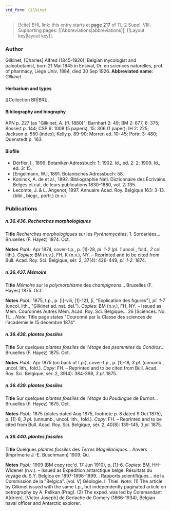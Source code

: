 ```yaml
---
std_form: Gilkinet
---
```


> [!cite] BHL link: this entry starts at [page 217](https://www.biodiversitylibrary.org/page/33258695) of TL-2 Suppl. VIII.
> Supporting pages: [[Abbreviations|abbreviations]], [[Layout key|layout key]].

### Author

Gilkinet, \[Charles\] Alfred (1845-1926), Belgian mycologist and paleobotanist, born 21 Mai 1845 in Ensival, Dr. en sciences naturelles, prof. of pharmacy, Liége Univ. 1884, died 30 Sep 1926. 
**Abbreviated name**: *Gilkinet*

#### Herbarium and types

[[Collection BR|BR]].

#### Bibliography and biography

APN p. 227 (as "Gilkinet, A. (fl. 1880)"; Barnhart 2: 49; BM 2: 677, 6: 375; Bossert p. 144; CSP 9: 1008 (5 papers), 15: 306 (1 paper); IH 2: 225; Jackson p. 550 (index); Kelly p. 89-90; Morren ed. 10: 45; Portr. 3: 480; Quenstedt p. 163.

#### Biofile

- Dörfler, I., 1896. Botaniker-Adressbuch: 1; 1902. Id., ed. 2: 2; 1909. Id., ed. 3: 15.
- \[Engelmann, W.\], 1891. Botanisches Adressbuch: 58.
- Koninck, A. de et al., 1892. Bibliographie Natl. Dictionnaire des Écrivains Belges et cat. de leurs publications 1830-1880, vol. 2: 135.
- Lecomte, J. & L. Angenot, 1997. Annuaire Acad. Roy. Belgique 163: 3-13. (bibl., biogr., portr.) (n.v.)

### Publications

##### n.36.436. Recherches morphologiques

**Title**
*Recherches morphologiques* sur les *Pyrénomycètes*. 1. Sordariées... Bruxelles (F. Hayez) 1874. Oct.

**Notes**
*Publ*.: Apr 1874, cover-t.p., p. \[1\]-28, *pl*. *1-2* (*pl. 1* uncol., fold., *2* col. lith.). *Copies*: BM (n.v.), FH, K (n.v.), NY. – Reprinted and to be cited from Bull. Acad. Roy. Sci. Belgique, sér. 2, 37(4): 426-449, *pl. 1-2.* 1874.

##### n.36.437. Mémoire

**Title**
*Mémoire* sur le *polymorphisme* des *champignons*... Bruxelles (F. Hayes) 1875. Oct.

**Notes**
*Publ*.: 1875, t.p., p. \[i\]-viii, \[1\]-121, \[i, "Explication des figures"\], *pl. 1-7* (uncol. lith., "Gilkinet ad. nat. del."). *Copies*: BM (n.v.), FH, NY. – Issued as Mém. Couronnés Autres Mém. Acad. Roy. Sci. Belgique... 26 \[Sciences. No. 1\]....
*Note*: Title page states "Couronné par la Classe des sciences de l'académie le 15 décembre 1874".

##### n.36.438. plantes fossiles

**Title**
Sur quelques *plantes fossiles* de l'*étage* des *psammites* du *Condroz*... Bruxelles (F. Hayez) 1875. Oct.

**Notes**
*Publ*.: Apr 1875 (on back of t.p.), cover-t.p., p. \[1\]-18, *3 pl*. (unnumb., uncol. lith., fold.).
*Copy*: FH. – Reprinted and to be cited from Bull. Acad. Roy. Sci. Belgique, sér. 2, 39(4): 384-398, *3 pl*. 1875.

##### n.36.439. plantes fossiles

**Title**
Sur quelques *plantes fossiles* de l'*étage* du *Poudingue* de *Burnot*... Bruxelles (F. Hayez) 1875. Oct.

**Notes**
*Publ*.: 1875 (plates dated Aug 1875, footnote p. 8 dated 9 Oct 1875), p. \[1\]-8, *3 pl*. (unnumb., uncol. lith., fold.). *Copy*: FH. – Reprinted and to be cited from Bull. Acad. Roy. Sci. Belgique, sér. 2, 40(8): 139-145, *3 pl*. 1875.

##### n.36.440. plantes fossiles

**Title**
Quelques *plantes fossiles* des *Terres Magellaniques*... Anvers (Imprimerie J.-E. Buschmann) 1909. Qu.

**Notes**
*Publ*.: 1909 (BM copy rec'd. 17 Jun 1910), p. \[1\]-6. *Copies*: BM, HH-Widener (n.v.). – Issued as Expédition antarctique belge. Résultats du voyage du S.Y. Belgica en 1897-1898-1899... Rapports scientifiques... de la Commission de la "Belgica". \[vol. V\] Géologie. I. Thiel.
*Note*: (1) The article by Gilkinet issued with the same t.p., but independently paginated article on petrography by A. Pelikan (Prag). (2) The exped. was led by Commandant A\[drien\]. \[Victor Joseph\] de Gerlache de Gomery (1866-1934), Belgian naval officer and Antarctic explorer.

